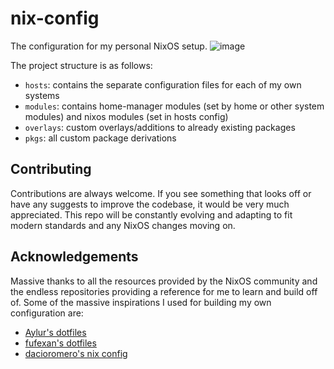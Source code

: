 # nix-config
The configuration for my personal NixOS setup.
![image](https://github.com/bdebiase/nix-config/assets/66143154/3d76fe92-f50e-4b7e-84d2-b89a0ff4807b)

The project structure is as follows:
- `hosts`: contains the separate configuration files for each of my own systems
- `modules`: contains home-manager modules (set by home or other system modules) and nixos modules (set in hosts config)
- `overlays`: custom overlays/additions to already existing packages
- `pkgs`: all custom package derivations

## Contributing
Contributions are always welcome. If you see something that looks off or have any suggests to improve the codebase, it would be very much appreciated. This repo will be constantly evolving and adapting to fit modern standards and any NixOS changes moving on.

## Acknowledgements
Massive thanks to all the resources provided by the NixOS community and the endless repositories providing a reference for me to learn and build off of. Some of the massive inspirations I used for building my own configuration are:
- [Aylur's dotfiles](https://github.com/Aylur/dotfiles)
- [fufexan's dotfiles](https://github.com/fufexan/dotfiles)
- [dacioromero's nix config](https://github.com/dacioromero/nix-config)
